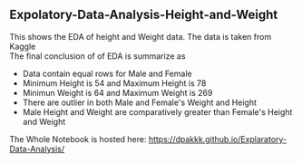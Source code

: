 ## Expolatory-Data-Analysis-Height-and-Weight
This shows the EDA of height and Weight data. The data is taken from Kaggle  
The final conclusion of of EDA is summarize as
* Data contain equal rows for Male and Female
* Minimum Height is 54 and Maximum Height is 78
* Minimun Weight is 64 and Maximum Weight is 269
* There are outlier in both Male and Female's Weight and Height
* Male Height and Weight are comparatively greater than Female's Height and Weight

 The Whole  Notebook is hosted here:
 https://dpakkk.github.io/Explaratory-Data-Analysis/
 


